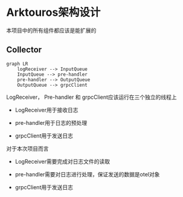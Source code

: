 # Arktouros架构设计

本项目中的所有组件都应该是能扩展的

## Collector

```mermaid
graph LR
	logReceiver --> InputQueue
	InputQueue --> pre-handler
	pre-handler --> OutputQueue
	OutputQueue --> grpcClient
```

LogReceiver， Pre-handler 和 grpcClient应该运行在三个独立的线程上

+ LogReceiver用于接收日志

+ pre-handler用于日志的预处理

+ grpcClient用于发送日志

对于本次项目而言

+ LogReceiver需要完成对日志文件的读取

+ pre-handler需要对日志进行处理，保证发送的数据是otel对象

+ grpcClient用于发送日志
